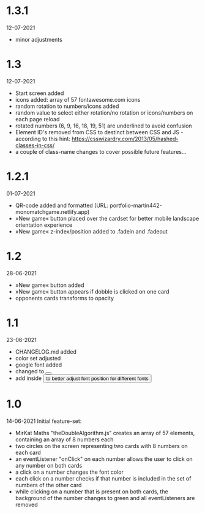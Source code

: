 # 1.3.1
12-07-2021
- minor adjustments

# 1.3
12-07-2021
- Start screen added
- icons added: array of 57 fontawesome.com icons 
- random rotation to numbers/icons added
- random value to select either rotation/no rotation or icons/numbers on each page reload
- rotated numbers (6, 9, 16, 18, 19, 51) are underlined to avoid confusion
- Element ID's removed from CSS to destinct between CSS and JS - according to this hint: https://csswizardry.com/2013/05/hashed-classes-in-css/ 
- a couple of class-name changes to cover possible future features…


# 1.2.1
01-07-2021
- QR-code added and formatted (URL: portfolio-martin442-monomatchgame.netlify.app)
- »New game« button placed over the cardset for better mobile landscape orientation experience
- »New game« z-index/position added to .fadein and .fadeout

# 1.2
28-06-2021
- »New game« button added
- »New game« button appears if dobble is clicked on one card
- opponents cards transforms to opacity 

# 1.1 
23-06-2021
- CHANGELOG.md added
- color set adjusted
- google font added
- <a> changed to <button>
- add <span> inside <button> to better adjust font position for different fonts 

# 1.0
14-06-2021
Initial feature-set: 
- MirKat Maths "theDoubleAlgorithm.js" creates an array of 57 elements, containing an array of 8 numbers each
- two circles on the screen representing two cards with 8 numbers on each card
- an eventListener "onClick" on each number allows the user to click on any number on both cards
- a click on a number changes the font color
- each click on a number checks if that number is included in the set of numbers of the other card
- while clicking on a number that is present on both cards, the background of the number changes to green and all eventListeners are removed